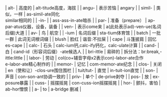 | alt-      | 高度的          | alt-titude高度，海拔                                              |
| angu-     | 表示苦恼        | angary                                                            |
| simil-    | 类似，一样      | as-simil-ate同化<br>similar相同的                                 |
| -in-      |                 | ass-ass-in-ate暗杀                                                |
| par-      | 准备（prepare） | ap-par-atus仪器，设备，装备                                       |
| ven-      | 表示come来      | a(此处表示ad)-ven-ue(名词后缀)大道                                |
| av-       | 鸟              | 航空                                                              |
| -ium      | 名词后缀        | sta-tium体育馆                                                    |
| batch     | 一批一群        | 此词无词根词缀                                                    |
| blush     | 脸红            | 谐音:不拉屎                                                       |
| cape      | 斗篷披肩        | 回忆es-cape                                                       |
| calc-     | 石头            | calc-ium钙,calc-ify钙化，calc-ulate计算                           |
| cand-     | 白              | cand-id（形容词后缀）-ate候选人                                   |
| bri-ittle | 易碎的          | 拆分法：br:break,-ittle:little                                    |
| labor-    | 劳动            | col(co+辅音字母x2表示con)-labor-ate合作<br> e-labor-ate精心制作的 |
| memor-    | 记忆            | com-memor-ate纪念                                                 |
| clos-     | 关闭            | en（使和让）-clos-ure围住围栏                                     |
| tuit/tut- | 直觉            | in-tuit-ion直觉                                                   |
| son-      | 声音            | con-son-ant协调一致的                                             |
| priv-     | 单个            | de-prive剥夺                                                      |
| pos-      | 放              | ex-posure暴露                                                     |
| cuss-     | 摇摆摇晃        | con-cuss-ion摇摆摇晃                                              |
| hor-      | 颤抖，害怕      | ab-hor憎恨                                                        |
| a-        | to              | a-bridge 删减                                                     |

